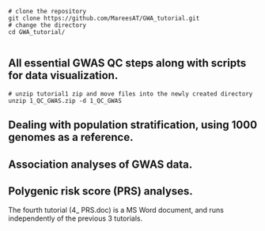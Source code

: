 ```
# clone the repository
git clone https://github.com/MareesAT/GWA_tutorial.git
# change the directory
cd GWA_tutorial/
```

```
```

## All essential GWAS QC steps along with scripts for data visualization.
```
# unzip tutorial1 zip and move files into the newly created directory
unzip 1_QC_GWAS.zip -d 1_QC_GWAS
```
## Dealing with population stratification, using 1000 genomes as a reference.
## Association analyses of GWAS data.
## Polygenic risk score (PRS) analyses.
The fourth tutorial (4_ PRS.doc) is a MS Word document, and runs independently of the previous 3 tutorials.
<!--stackedit_data:
eyJoaXN0b3J5IjpbLTEzMDQzMTA4MDMsMTYzOTEyNjQ2MCwtMz
MyNDU1MzYzXX0=
-->